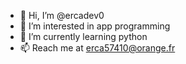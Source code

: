 - 👋 Hi, I’m @ercadev0
- 👀 I’m interested in app programming
- 🌱 I’m currently learning python
- 📫 Reach me at erca57410@orange.fr

<!---
ercadev0/ercadev0 is a ✨ special ✨ repository because its `README.md` (this file) appears on your GitHub profile.
You can click the Preview link to take a look at your changes.
--->
